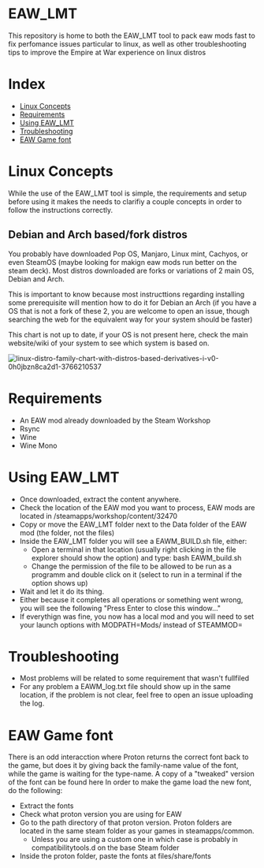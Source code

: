 # EAW_LMT
This repository is home to both the EAW_LMT tool to pack eaw mods fast to fix perfomance issues particular to linux, as well as other troubleshooting tips to improve the Empire at War experience on linux distros

# Index

- [Linux Concepts](#linux-concepts)
- [Requirements](#requirements)
- [Using EAW_LMT](#using-eaw_lmt)
- [Troubleshooting](#troubleshooting)
- [EAW Game font](#eaw-game-font)

# Linux Concepts
While the use of the EAW_LMT tool is simple, the requirements and setup before using it makes the needs to clarifiy a couple concepts in order to follow the instructions correctly. 

## Debian and Arch based/fork distros

You probably have downloaded Pop OS, Manjaro, Linux mint, Cachyos, or even SteamOS (maybe looking for makign eaw mods run better on the steam deck). Most distros downloaded are forks or variations of 2 main OS, Debian and Arch. 

This is important to know because most instructtions regarding installing some prerequisite will mention how to do it for Debian an Arch (if you have a OS that is not a fork of these 2, you are welcome to open an issue, though searching the web for the equivalent way for your system should be faster) 

This chart is not up to date, if your OS is not present here, check the main website/wiki of your system to see which system is based on.

![linux-distro-family-chart-with-distros-based-derivatives-i-v0-0h0jbzn8ca2d1-3766210537](https://github.com/user-attachments/assets/f5331e28-45ed-4b9d-80fb-26fab04c6fc9)





# Requirements
* An EAW mod already downloaded by the Steam Workshop
* Rsync
* Wine
* Wine Mono







# Using EAW_LMT
* Once downloaded, extract the content anywhere.
* Check the location of the EAW mod you want to process, EAW mods are located in /steamapps/workshop/content/32470
* Copy or move the EAW_LMT folder next to the Data folder of the EAW mod (the folder, not the files)
* Inside the EAW_LMT folder you will see a EAWM_BUILD.sh file, either:
  * Open a terminal in that location (usually right clicking in the file explorer should show the option) and type: bash EAWM_build.sh
  * Change the permission of the file to be allowed to be run as a programm and double click on it (select to run in a terminal if the option shows up)
* Wait and let it do its thing.
* Either because it completes all operations or something went wrong, you will see the following "Press Enter to close this window..."
* If everythign was fine, you now has a local mod and you will need to set your launch options with MODPATH=Mods/ instead of STEAMMOD=
# Troubleshooting
* Most problems will be related to some requirement that wasn't fullfiled
* For any problem a EAWM_log.txt file should show up in the same location, if the problem is not clear, feel free to open an issue uploading the log.


# EAW Game font
There is an odd interacction where Proton returns the correct font back to the game, but does it by giving back the family-name value of the font, while the game is waiting for the type-name. 
A copy of a "tweaked" version of the font can be found here
In order to make the game load the new font, do the following:
* Extract the fonts
* Check what proton version you are using for EAW
* Go to the path directory of that proton version. Proton folders are located in the same steam folder as your games in steamapps/common.
  *  Unless you are using a custom one in which case is probably in compatibilitytools.d on the base Steam folder   
* Inside the proton folder, paste the fonts at files/share/fonts

